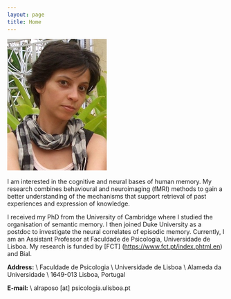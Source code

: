 ```yaml
---
layout: page
title: Home
---
```


<img src="/public/anaraposo.jpg" class="left-200">

I am interested in the cognitive and neural bases of human memory. My research combines behavioural and neuroimaging (fMRI) methods to gain a better understanding of the mechanisms that support retrieval of past experiences and expression of knowledge.

I received my PhD from the University of Cambridge where I studied the organisation of semantic memory. I then joined Duke University as a postdoc to investigate the neural correlates of episodic memory. Currently, I am an Assistant Professor at Faculdade de Psicologia, Universidade de Lisboa. My research is funded by [FCT] (https://www.fct.pt/index.phtml.en) and Bial.

**Address:** \\
Faculdade de Psicologia \\
Universidade de Lisboa \\
Alameda da Universidade \\
1649-013 Lisboa, Portugal

**E-mail:** \\
alraposo [at] psicologia.ulisboa.pt
